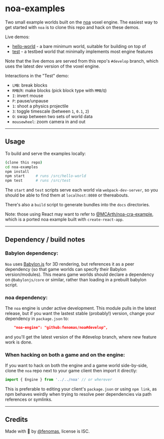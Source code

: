 
# noa-examples

Two small example worlds built on the [noa](https://github.com/fenomas/noa) voxel engine. The easiest way to get started with `noa` is to clone this repo and hack on these demos.

Live demos:
 * [hello-world](https://fenomas.github.io/noa-examples/hello-world/) - a bare minimum world, suitable for building on top of
 * [test](https://fenomas.github.io/noa-examples/test/) - a testbed world that minimally implements most engine features

Note that the live demos are served from this repo's `#develop` branch, which uses the latest dev version of the voxel engine.

Interactions in the "Test" demo:
 * `LMB`: break blocks
 * `RMB`/`R`: make blocks (pick block type with `MMB`/`Q`)
 * `I`: invert mouse
 * `P`: pause/unpause
 * `1`: shoot a physics projectile
 * `3`: toggle timescale (between `1`, `0.1`, `2`)
 * `O`: swap between two sets of world data
 * `mousewheel`: zoom camera in and out

----

## Usage

To build and serve the examples locally:

```sh
(clone this repo)
cd noa-examples
npm install
npm start     # runs /src/hello-world
npm test      # runs /src/test
```

The `start` and `test` scripts serve each world via `webpack-dev-server`, so you should be able to find them at `localhost:8080` or thereabouts.

There's also a `build` script to generate bundles into the `docs` directories.

Note: those using React may want to refer to [@MCArth/noa-cra-example](https://github.com/MCArth/noa-cra-example), which is a ported noa example built with `create-react-app`.


----

## Dependency / build notes

### Babylon dependency:

`Noa` uses [Babylon.js](https://www.babylonjs.com/) for 3D rendering, but references it as a peer dependency (so that game worlds can specify their Babylon version/modules). This means game worlds should declare a dependency on `@babylonjs/core` or similar, rather than loading in a prebuilt babylon script.

### noa dependency:

The `noa` engine is under active development. This module pulls in the latest release, but if you want the lastest stable (probably!) version, change your dependency in `package.json` to:

```json
    "noa-engine": "github:fenomas/noa#develop",
```

and you'll get the latest version of the #develop branch, where new feature work is done.

### When hacking on both a game and on the engine:

If you want to hack on both the engine and a game world side-by-side, clone the `noa` repo next to your game client then import it directly:

```js
import { Engine } from '../../noa' // or wherever
```

This is preferable to editing your client's `package.json` or using `npm link`, as npm behaves weirdly when trying to resolve peer dependencies via path references or symlinks.

----

## Credits

Made with 🍺 by [@fenomas](https://fenomas.com), license is ISC.



